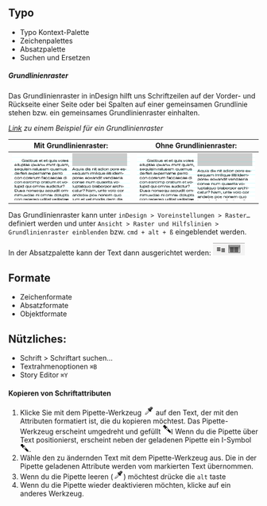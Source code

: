 ## Typo

- Typo Kontext-Palette
- Zeichenpalettes
- Absatzpalette
- Suchen und Ersetzen

##### Grundlinienraster

Das Grundlinienraster in inDesign hilft uns Schriftzeilen auf der Vorder- und Rückseite einer Seite oder bei Spalten auf einer gemeinsamen Grundlinie stehen bzw. ein gemeinsames Grundlinienraster einhalten.

*[Link](bilder/Grundlinienraster_Musterseite.pdf) zu einem Beispiel für ein Grundlinienraster*

Mit Grundlinienraster:      | Ohne Grundlinienraster:
---|---
![](bilder/grundlienienraster.jpg) | ![](bilder/grundlienienraster2.jpg)

Das Grundlinienraster kann unter `inDesign > Voreinstellungen > Raster…` definiert werden und unter `Ansicht > Raster und Hilfslinien > Grundlinienraster einblenden` bzw. `cmd + alt + ß` eingeblendet werden.

In der Absatzpalette kann der Text dann ausgerichtet werden:
![](bilder/grundlienienraster_anschalten.png)




## Formate

- Zeichenformate
- Absatzformate
- Objektformate


## Nützliches:
- Schrift > Schriftart suchen…
- Textrahmenoptionen `⌘B`
- Story Editor `⌘Y`

#### Kopieren von Schriftattributen
1. Klicke Sie mit dem Pipette-Werkzeug ![](bilder/sampler1.png) auf den Text, der mit den Attributen formatiert ist, die du kopieren möchtest. Das Pipette-Werkzeug erscheint umgedreht und gefüllt ![](bilder/sampler2.png) Wenn du die Pipette über Text positionierst, erscheint neben der geladenen Pipette ein I-Symbol ![](bilder/sampler3.png).
2. Wähle den zu ändernden Text mit dem Pipette-Werkzeug aus.
Die in der Pipette geladenen Attribute werden vom markierten Text übernommen.
3. Wenn du die Pipette leeren (![](bilder/sampler1.png)) möchtest drücke die `alt` taste
3. Wenn du die Pipette wieder deaktivieren möchten, klicke auf ein anderes Werkzeug.
